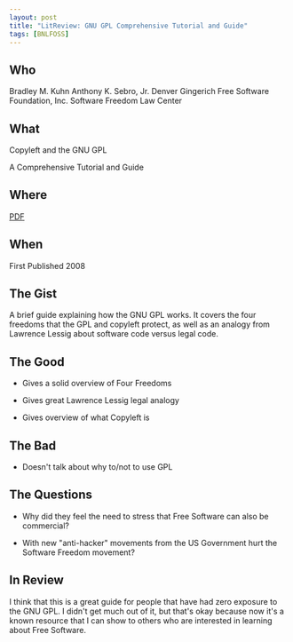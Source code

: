 ```yaml
---
layout: post
title: "LitReview: GNU GPL Comprehensive Tutorial and Guide"
tags: [BNLFOSS]
---
```


## Who
Bradley M. Kuhn
Anthony K. Sebro, Jr.
Denver Gingerich
Free Software Foundation, Inc.
Software Freedom Law Center

## What
Copyleft and the GNU GPL

A Comprehensive Tutorial and Guide

## Where
[PDF](http://bizlegfoss-ritigm.rhcloud.com/static/books/comprehensive-gpl-guide.pdf)

## When
First Published 2008

## The Gist
A brief guide explaining how the GNU GPL works. It covers
the four freedoms that the GPL and copyleft protect, as well as
an analogy from Lawrence Lessig about software code versus legal code.

## The Good
* Gives a solid overview of Four Freedoms

* Gives great Lawrence Lessig legal analogy

* Gives overview of what Copyleft is

## The Bad
* Doesn't talk about why to/not to use GPL

## The Questions
* Why did they feel the need to stress that Free Software can also be
commercial?

* With new "anti-hacker" movements from the US Government hurt the
Software Freedom movement?

## In Review
I think that this is a great guide for people that have had zero
exposure to the GNU GPL. I didn't get much out of it, but that's okay
because now it's a known resource that I can show to others who are
interested in learning about Free Software.
